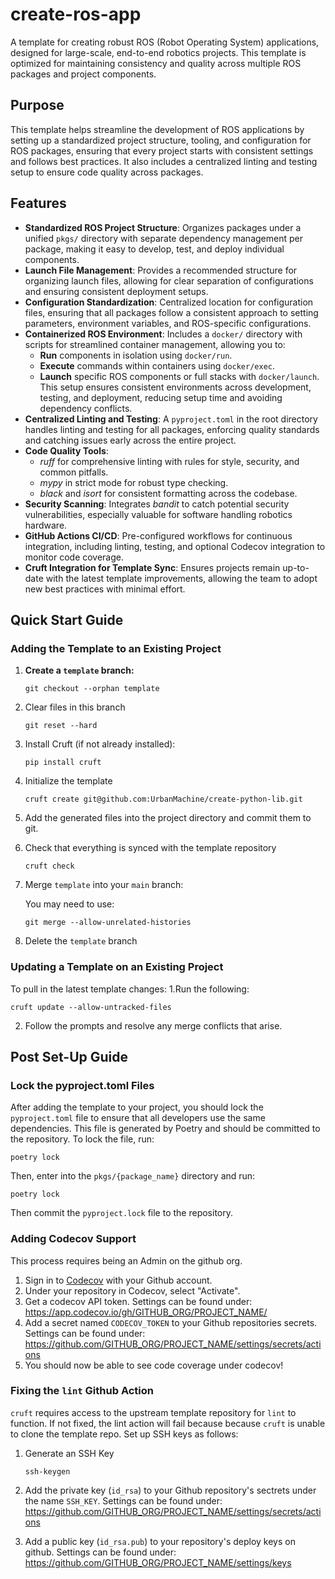 # create-ros-app

A template for creating robust ROS (Robot Operating System) applications, designed for large-scale, end-to-end robotics projects. This template is optimized for maintaining consistency and quality across multiple ROS packages and project components.

## Purpose

This template helps streamline the development of ROS applications by setting up a standardized project structure, tooling, and configuration for ROS packages, ensuring that every project starts with consistent settings and follows best practices. It also includes a centralized linting and testing setup to ensure code quality across packages.

## Features

- **Standardized ROS Project Structure**: Organizes packages under a unified `pkgs/` directory with separate dependency management per package, making it easy to develop, test, and deploy individual components.
- **Launch File Management**: Provides a recommended structure for organizing launch files, allowing for clear separation of configurations and ensuring consistent deployment setups.
- **Configuration Standardization**: Centralized location for configuration files, ensuring that all packages follow a consistent approach to setting parameters, environment variables, and ROS-specific configurations.
- **Containerized ROS Environment**: Includes a `docker/` directory with scripts for streamlined container management, allowing you to:
  - **Run** components in isolation using `docker/run`.
  - **Execute** commands within containers using `docker/exec`.
  - **Launch** specific ROS components or full stacks with `docker/launch`.
  This setup ensures consistent environments across development, testing, and deployment, reducing setup time and avoiding dependency conflicts.
- **Centralized Linting and Testing**: A `pyproject.toml` in the root directory handles linting and testing for all packages, enforcing quality standards and catching issues early across the entire project.
- **Code Quality Tools**:
  - *ruff* for comprehensive linting with rules for style, security, and common pitfalls.
  - *mypy* in strict mode for robust type checking.
  - *black* and *isort* for consistent formatting across the codebase.
- **Security Scanning**: Integrates *bandit* to catch potential security vulnerabilities, especially valuable for software handling robotics hardware.
- **GitHub Actions CI/CD**: Pre-configured workflows for continuous integration, including linting, testing, and optional Codecov integration to monitor code coverage.
- **Cruft Integration for Template Sync**: Ensures projects remain up-to-date with the latest template improvements, allowing the team to adopt new best practices with minimal effort.


## Quick Start Guide

### Adding the Template to an Existing Project

1. **Create a `template` branch:**
   ```shell
   git checkout --orphan template 
   ```
2. Clear files in this branch
   ```shell
   git reset --hard 
   ```
3. Install Cruft (if not already installed):
   ```shell
   pip install cruft
   ```
4. Initialize the template
   ```shell
   cruft create git@github.com:UrbanMachine/create-python-lib.git
   ```
5. Add the generated files into the project directory and commit them to git.
6. Check that everything is synced with the template repository
   ```shell
   cruft check
   ```
7. Merge `template` into your `main` branch:

   You may need to use:
   ```shell
   git merge --allow-unrelated-histories
   ```
8. Delete the `template` branch
   
### Updating a Template on an Existing Project 
To pull in the latest template changes:
1.Run the following:
   ```shell
   cruft update --allow-untracked-files
   ```
2. Follow the prompts and resolve any merge conflicts that arise.

## Post Set-Up Guide
### Lock the pyproject.toml Files
After adding the template to your project, you should lock the `pyproject.toml` file to ensure that all developers use the same dependencies. This file is generated by Poetry and should be committed to the repository. To lock the file, run:
```shell
poetry lock
```

Then, enter into the `pkgs/{package_name}` directory and run:
```shell
poetry lock
```


Then commit the `pyproject.lock` file to the repository.

### Adding Codecov Support
This process requires being an Admin on the github org.
1. Sign in to [Codecov](https://about.codecov.io/sign-up/) with your Github account.
2. Under your repository in Codecov, select "Activate".
3. Get a codecov API token. Settings can be found under:
   https://app.codecov.io/gh/GITHUB_ORG/PROJECT_NAME/
4. Add a secret named `CODECOV_TOKEN` to your Github repositories secrets. Settings can be found under: 
   https://github.com/GITHUB_ORG/PROJECT_NAME/settings/secrets/actions
6. You should now be able to see code coverage under codecov!

### Fixing the `lint` Github Action
`cruft` requires access to the upstream template repository for `lint` to function. If not
fixed, the lint action will fail because because `cruft` is unable to clone the template repo. 
Set up SSH keys as follows:

1. Generate an SSH Key
   ```shell
   ssh-keygen
   ```
2. Add the private key (`id_rsa`) to your Github repository's sectrets under the name `SSH_KEY`. Settings can be found under: 
   https://github.com/GITHUB_ORG/PROJECT_NAME/settings/secrets/actions

3. Add a public key (`id_rsa.pub`) to your repository's deploy keys on github. Settings can be found under: 
   https://github.com/GITHUB_ORG/PROJECT_NAME/settings/keys
